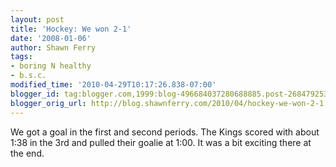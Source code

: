 ```yaml
---
layout: post
title: 'Hockey: We won 2-1'
date: '2008-01-06'
author: Shawn Ferry
tags:
- boring N healthy
- b.s.c.
modified_time: '2010-04-29T10:17:26.838-07:00'
blogger_id: tag:blogger.com,1999:blog-496684037280688885.post-2684792530981471929
blogger_orig_url: http://blog.shawnferry.com/2010/04/hockey-we-won-2-1.html
---
```


We got a goal in the first and second periods. The Kings scored with about
1:38 in the 3rd and pulled their goalie at 1:00. It was a bit exciting there
at the end.

